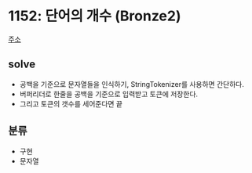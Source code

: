 # 1152: 단어의 개수 (Bronze2)
[주소](https://www.acmicpc.net/problem/1152)

## solve
- 공백을 기준으로 문자열들을 인식하기, StringTokenizer를 사용하면 간단하다.
- 버퍼리더로 한줄을 공백을 기준으로 입력받고 토큰에 저장한다.
- 그리고 토큰의 갯수를 세어준다면 끝

## 분류
- 구현 
- 문자열